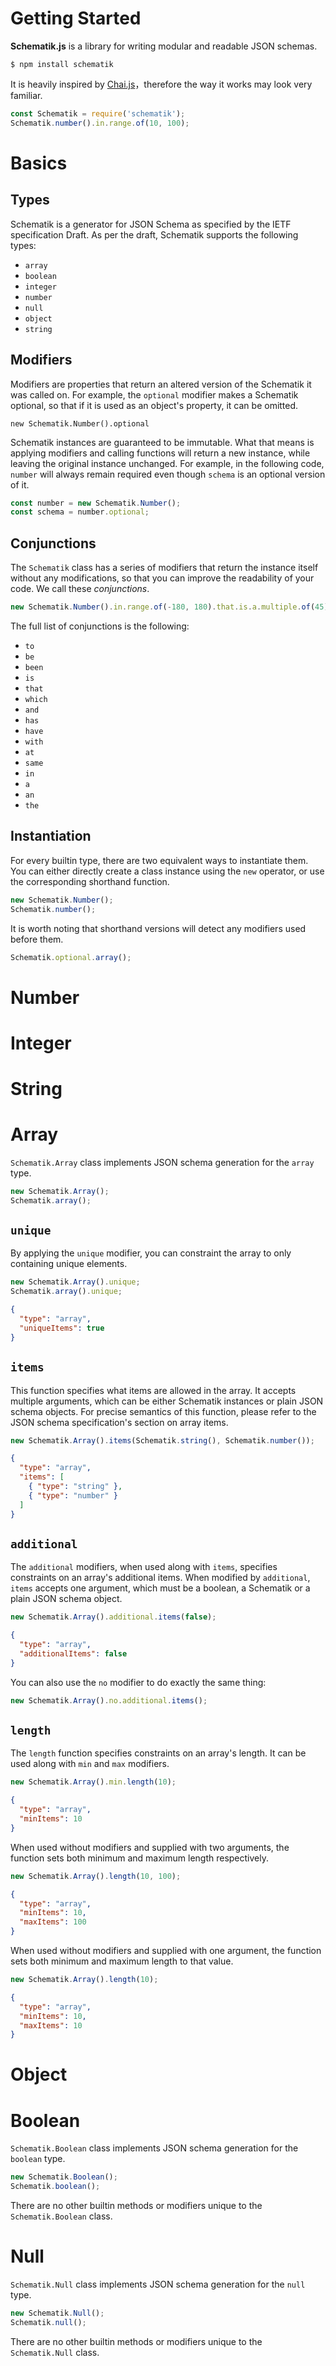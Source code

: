 # Getting Started

**Schematik.js** is a library for writing modular and readable JSON schemas.

```
$ npm install schematik
```

It is heavily inspired by [Chai.js](http://chaijs.com/)，therefore the way it
works may look very familiar.

```js
const Schematik = require('schematik');
Schematik.number().in.range.of(10, 100);
```

# Basics

## Types
Schematik is a generator for JSON Schema as specified by the IETF specification
Draft. As per the draft, Schematik supports the following types:

 + `array`
 + `boolean`
 + `integer`
 + `number`
 + `null`
 + `object`
 + `string`

## Modifiers
Modifiers are properties that return an altered version of the Schematik it was
called on. For example, the `optional` modifier makes a Schematik optional, so
that if it is used as an object's property, it can be omitted.

```
new Schematik.Number().optional
```

Schematik instances are guaranteed to be immutable. What that means is applying
modifiers and calling functions will return a new instance, while leaving the
original instance unchanged. For example, in the following code, `number` will
always remain required even though `schema` is an optional version of it.

```js
const number = new Schematik.Number();
const schema = number.optional;
```

## Conjunctions
The `Schematik` class has a series of modifiers that return the instance itself
without any modifications, so that you can improve the readability of your code.
We call these *conjunctions*.

```js
new Schematik.Number().in.range.of(-180, 180).that.is.a.multiple.of(45);
```

The full list of conjunctions is the following:

 + `to`
 + `be`
 + `been`
 + `is`
 + `that`
 + `which`
 + `and`
 + `has`
 + `have`
 + `with`
 + `at`
 + `same`
 + `in`
 + `a`
 + `an`
 + `the`

## Instantiation
For every builtin type, there are two equivalent ways to instantiate them. You
can either directly create a class instance using the `new` operator, or use
the corresponding shorthand function.

```js
new Schematik.Number();
Schematik.number();
```

It is worth noting that shorthand versions will detect any modifiers used before
them.

```js
Schematik.optional.array();
```

# Number

# Integer

# String

# Array
`Schematik.Array` class implements JSON schema generation for the `array` type.

```js
new Schematik.Array();
Schematik.array();
```

## `unique`
By applying the `unique` modifier, you can constraint the array to only
containing unique elements.

```js
new Schematik.Array().unique;
Schematik.array().unique;
```
```json
{
  "type": "array",
  "uniqueItems": true
}
```

## `items`
This function specifies what items are allowed in the array. It accepts multiple
arguments, which can be either Schematik instances or plain JSON schema objects.
For precise semantics of this function, please refer to the JSON schema
specification's section on array items.

```js
new Schematik.Array().items(Schematik.string(), Schematik.number());
```
```json
{
  "type": "array",
  "items": [
    { "type": "string" },
    { "type": "number" }
  ]
}
```

## `additional`
The `additional` modifiers, when used along with `items`, specifies constraints
on an array's additional items. When modified by `additional`, `items` accepts
one argument, which must be a boolean, a Schematik or a plain JSON schema object.

```js
new Schematik.Array().additional.items(false);
```
```json
{
  "type": "array",
  "additionalItems": false
}
```

You can also use the `no` modifier to do exactly the same thing:

```js
new Schematik.Array().no.additional.items();
```

## `length`
The `length` function specifies constraints on an array's length. It can be used
along with `min` and `max` modifiers.

```js
new Schematik.Array().min.length(10);
```
```json
{
  "type": "array",
  "minItems": 10
}
```

When used without modifiers and supplied with two arguments, the function sets
both minimum and maximum length respectively.

```js
new Schematik.Array().length(10, 100);
```
```json
{
  "type": "array",
  "minItems": 10,
  "maxItems": 100
}
```

When used without modifiers and supplied with one argument, the function sets
both minimum and maximum length to that value.

```js
new Schematik.Array().length(10);
```
```json
{
  "type": "array",
  "minItems": 10,
  "maxItems": 10
}
```

# Object

# Boolean
`Schematik.Boolean` class implements JSON schema generation for the `boolean` type.

```js
new Schematik.Boolean();
Schematik.boolean();
```

There are no other builtin methods or modifiers unique to the `Schematik.Boolean`
class.

# Null
`Schematik.Null` class implements JSON schema generation for the `null` type.

```js
new Schematik.Null();
Schematik.null();
```

There are no other builtin methods or modifiers unique to the `Schematik.Null`
class.
